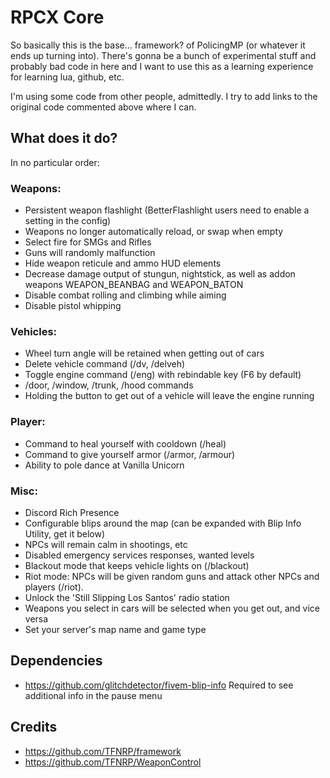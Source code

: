 # RPCX Core
So basically this is the base... framework? of PolicingMP (or whatever it ends up turning into).
There's gonna be a bunch of experimental stuff and probably bad code in here and I want to use this as a learning experience for learning lua, github, etc.

I'm using some code from other people, admittedly. I try to add links to the original code commented above where I can.

## What does it do?
In no particular order:

### Weapons:
- Persistent weapon flashlight (BetterFlashlight users need to enable a setting in the config)
- Weapons no longer automatically reload, or swap when empty
- Select fire for SMGs and Rifles
- Guns will randomly malfunction
- Hide weapon reticule and ammo HUD elements
- Decrease damage output of stungun, nightstick, as well as addon weapons WEAPON_BEANBAG and WEAPON_BATON
- Disable combat rolling and climbing while aiming
- Disable pistol whipping

### Vehicles:
- Wheel turn angle will be retained when getting out of cars
- Delete vehicle command (/dv, /delveh)
- Toggle engine command (/eng) with rebindable key (F6 by default)
- /door, /window, /trunk, /hood commands
- Holding the button to get out of a vehicle will leave the engine running

### Player:
- Command to heal yourself with cooldown (/heal)
- Command to give yourself armor (/armor, /armour)
- Ability to pole dance at Vanilla Unicorn

### Misc:
- Discord Rich Presence
- Configurable blips around the map (can be expanded with Blip Info Utility, get it below)
- NPCs will remain calm in shootings, etc
- Disabled emergency services responses, wanted levels
- Blackout mode that keeps vehicle lights on (/blackout)
- Riot mode: NPCs will be given random guns and attack other NPCs and players (/riot). 
- Unlock the 'Still Slipping Los Santos' radio station
- Weapons you select in cars will be selected when you get out, and vice versa
- Set your server's map name and game type

## Dependencies
- https://github.com/glitchdetector/fivem-blip-info Required to see additional info in the pause menu

## Credits
- https://github.com/TFNRP/framework
- https://github.com/TFNRP/WeaponControl
